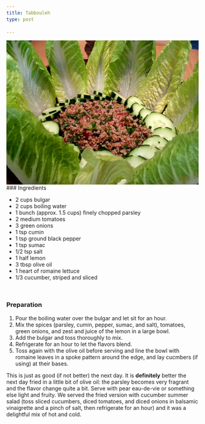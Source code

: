 ```yaml
---
title: Tabbouleh
type: post

---
```


<img alt="Tabbouleh" src="/assets/recipes/tabbouleh.png" style="float:left;margin-right:2em" />
### Ingredients

* 2 cups bulgar
* 2 cups boiling water
* 1 bunch (approx. 1.5 cups) finely chopped parsley
* 2 medium tomatoes
* 3 green onions
* 1 tsp cumin
* 1 tsp ground black pepper
* 1 tsp sumac
* 1/2 tsp salt
* 1 half lemon
* 3 tbsp olive oil
* 1 heart of romaine lettuce
* 1/3 cucumber, striped and sliced
<br clear="all" >

### Preparation

1. Pour the boiling water over the bulgar and let sit for an hour.
2. Mix the spices (parsley, cumin, pepper, sumac, and salt), tomatoes, green onions, and zest and juice of the lemon in a large bowl.
3. Add the bulgar and toss thoroughly to mix.
4. Refrigerate for an hour to let the flavors blend.
5. Toss again with the olive oil before serving and line the bowl with romaine leaves in a spoke pattern around the edge, and lay cucmbers (if using) at their bases.

This is just as good (if not better) the next day.  It is **definitely** better the next day fried in a little bit of olive oil: the parsley becomes very fragrant and the flavor change quite a bit.  Serve with pear eau-de-vie or something else light and fruity.  We served the fried version with cucumber summer salad (toss sliced cucumbers, diced tomatoes, and diced onions in balsamic vinaigrette and a pinch of salt, then refrigerate for an hour) and it was a delightful mix of hot and cold.

